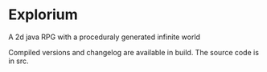 # Explorium
A 2d java RPG with a proceduraly generated infinite world 

Compiled versions and changelog are available in build. The source code is in src.
